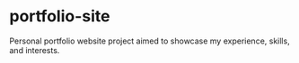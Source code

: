 # portfolio-site
Personal portfolio website project aimed to showcase my experience, skills, and interests.
